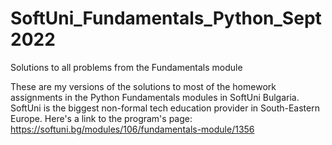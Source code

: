 # SoftUni_Fundamentals_Python_Sept2022
Solutions to all problems from the Fundamentals module

These are my versions of the solutions to most of the homework assignments in the Python Fundamentals modules in SoftUni Bulgaria. 
SoftUni is the biggest non-formal tech education provider in South-Eastern Europe.
Here's a link to the program's page:
https://softuni.bg/modules/106/fundamentals-module/1356
